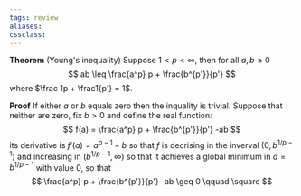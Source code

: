 ```yaml
---
tags: review
aliases:
cssclass:
---
```

 
**Theorem** (Young's inequality) Suppose $1 < p < \infty$, then for all $a,b \geq 0$
$$
ab \leq \frac{a^p} p + \frac{b^{p'}}{p'}  
$$
where $\frac 1p + \frac1{p'} = 1$.

**Proof** If either $a$ or $b$ equals zero then the inquality is trivial. Suppose that neither are zero, fix $b > 0$ and define the real function:
$$
f(a) = \frac{a^p} p + \frac{b^{p'}}{p'} -ab 
$$
its derivative is $f'(a) = a^{p-1} -b$ so that $f$ is decrising in the inverval 
$(0, b^{1/p-1})$ and increasing in $(b^{1/p-1}, \infty)$ so that it achieves a global minimum in $a = b^{1/p-1}$ with value $0$, so that
$$
\frac{a^p} p + \frac{b^{p'}}{p'} -ab  \geq 0 \qquad \square
$$

